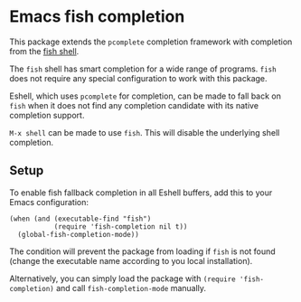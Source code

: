 # Emacs fish completion

This package extends the `pcomplete` completion framework with completion from the
[fish shell](http://fishshell.com/).

The `fish` shell has smart completion for a wide range of programs.  `fish` does
not require any special configuration to work with this package.

Eshell, which uses `pcomplete` for completion, can be made to fall back on
`fish` when it does not find any completion candidate with its native completion
support.

`M-x shell` can be made to use `fish`.  This will disable the underlying shell
completion.

## Setup

To enable fish fallback completion in all Eshell buffers, add this to your Emacs
configuration:

	(when (and (executable-find "fish")
	           (require 'fish-completion nil t))
	  (global-fish-completion-mode))

The condition will prevent the package from loading if `fish` is not found
(change the executable name according to you local installation).

Alternatively, you can simply load the package with `(require 'fish-completion)`
and call `fish-completion-mode` manually.
